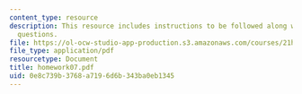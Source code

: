 ```yaml
---
content_type: resource
description: This resource includes instructions to be followed along with the homework
  questions.
file: https://ol-ocw-studio-app-production.s3.amazonaws.com/courses/21h-802-modern-latin-america-1808-present-revolution-dictatorship-democracy-spring-2005/0e8c739b3768a7196d6b343ba0eb1345_homework07.pdf
file_type: application/pdf
resourcetype: Document
title: homework07.pdf
uid: 0e8c739b-3768-a719-6d6b-343ba0eb1345
---
```

